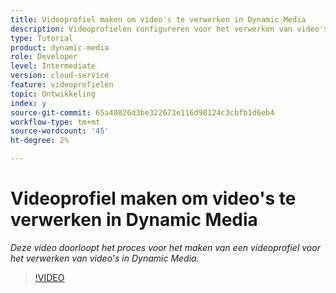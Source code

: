 ```yaml
---
title: Videoprofiel maken om video's te verwerken in Dynamic Media
description: Videoprofielen configureren voor het verwerken van video's in Dynamic Media
type: Tutorial
product: dynamic-media
role: Developer
level: Intermediate
version: cloud-service
feature: videoprofielen
topic: Ontwikkeling
index: y
source-git-commit: 65a40826d3be322673e116d98124c3cbfb1d6eb4
workflow-type: tm+mt
source-wordcount: '45'
ht-degree: 2%

---
```



# Videoprofiel maken om video&#39;s te verwerken in Dynamic Media

*Deze video doorloopt het proces voor het maken van een videoprofiel voor het verwerken van video&#39;s in Dynamic Media.*

>[!VIDEO](https://video.tv.adobe.com/v/335382?quality=9&learn=on)

